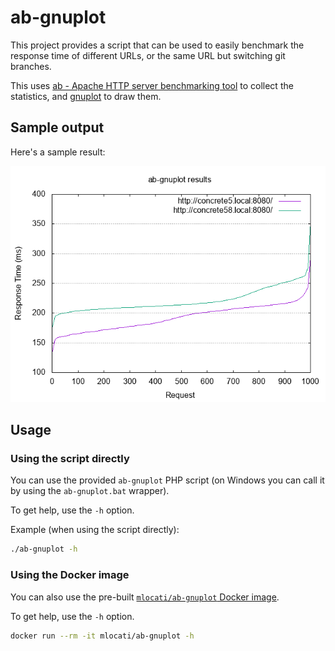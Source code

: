 # ab-gnuplot

This project provides a script that can be used to easily benchmark the response time of different URLs, or the same URL but switching git branches.

This uses [ab - Apache HTTP server benchmarking tool](https://httpd.apache.org/docs/2.4/programs/ab.html) to collect the statistics, and [gnuplot](http://www.gnuplot.info/) to draw them.

## Sample output

Here's a sample result:

![Sample image](https://raw.githubusercontent.com/mlocati/ab-gnuplot/main/images/example.png)

## Usage

### Using the script directly

You can use the provided `ab-gnuplot` PHP script (on Windows you can call it by using the `ab-gnuplot.bat` wrapper).

To get help, use the `-h` option.

Example (when using the script directly):

```sh
./ab-gnuplot -h
```

### Using the Docker image

You can also use the pre-built [`mlocati/ab-gnuplot` Docker image](https://hub.docker.com/r/mlocati/ab-gnuplot).

To get help, use the `-h` option.

```sh
docker run --rm -it mlocati/ab-gnuplot -h
```
